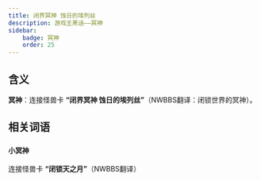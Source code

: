 ```yaml
---
title: 闭界冥神 蚀日的埃列丝
description: 游戏王黑话——冥神
sidebar:
    badge: 冥神
    order: 25
---
```


## 含义

**冥神**：连接怪兽卡 **“闭界冥神 蚀日的埃列丝”**（NWBBS翻译：闭锁世界的冥神）。

## 相关词语

### `小冥神`

连接怪兽卡 **“闭锁天之月”**（NWBBS翻译）
